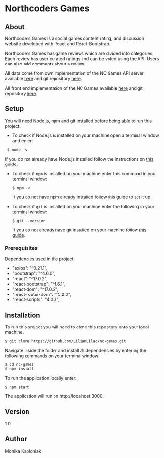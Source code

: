 # Northcoders Games

## About

Northcoders Games is a social games content rating, and discussion website developed with React and React-Bootstrap.

Northcoders Games has game reviews which are divided into categories. Each review has user curated ratings and can be voted using the API. Users can also add comments about a review.

All data come from own implementation of the NC Games API server available [here](https://nc-games-monika.herokuapp.com/api) and git repository [here](https://github.com/LilianLilac/be-nc-games).

All front end implementation of the NC Games available [here](https://nc-games-monika.netlify.app/) and git repository [here](https://github.com/LilianLilac/nc-games).

## Setup

You will need Node.js, npm and git installed before being able to run this project.

- To check if Node.js is installed on your machine open a terminal window and enter:

```
 $ node -v
```

If you do not already have Node.js installed follow the instructions on [this guide](https://docs.npmjs.com/getting-started).

- To check if `npm` is installed on your machine enter this command in you terminal window:

  ```
  $ npm -v
  ```

  If you do not have npm already installed follow [this guide](https://docs.npmjs.com/getting-started) to set it up.

- To check if `git` is installed on your machine enter the following in your terminal window:
  ```
  $ git --version
  ```
  If you do not already have git installed on your machine follow [this guide](https://git-scm.com/).

### Prerequisites

Dependencies used in the project:

- "axios": "^0.21.1",
- "bootstrap": "^4.6.0",
- "react": "^17.0.2",
- "react-bootstrap": "^1.6.1",
- "react-dom": "^17.0.2",
- "react-router-dom": "^5.2.0",
- "react-scripts": "4.0.3",

## Installation

To run this project you will need to clone this repository onto your local machine.

```
$ git clone https://github.com/LilianLilac/nc-games.git
```

Navigate inside the folder and install all dependencies by entering the following commands on your terminal window:

```
$ cd nc-games
$ npm install
```

To run the application locally enter:

```
$ npm start
```

The application will run on http://localhost:3000.

## Version

1.0

## Author

Monika Kaploniak
